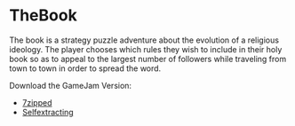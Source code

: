 # TheBook
The book is a strategy puzzle adventure about the evolution of a religious ideology. The player chooses which rules they wish to include in their holy book so as to appeal to the largest number of followers while traveling from town to town in order to spread the word.

Download the GameJam Version:
- [7zipped](http://github.com/hs-furtwangen/TheBook/blob/master/bin/thebook-gamejamversion.7z?raw=true)
- [Selfextracting](https://github.com/hs-furtwangen/TheBook/blob/master/bin/thebook-gamejamversion.exe?raw=true)
